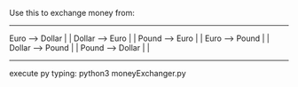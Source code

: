 Use this to exchange money from:

___________________
Euro --> Dollar   | |
Dollar --> Euro   | |
Pound --> Euro    | |
Euro --> Pound    | |
Dollar --> Pound  | |
Pound --> Dollar  | |
___________________

execute py typing: python3 moneyExchanger.py
